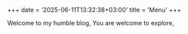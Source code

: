 +++
date = '2025-06-11T13:32:38+03:00'
title = 'Menu'
+++

Welcome to my humble blog,
You are welcome to explore,

